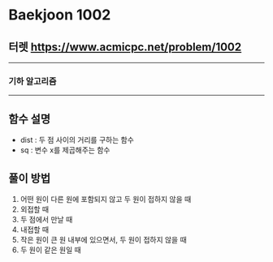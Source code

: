 Baekjoon 1002
=============
터렛  <https://www.acmicpc.net/problem/1002>
---------------
- - -
### 기하 알고리즘
- - -
## 함수 설명
- dist : 두 점 사이의 거리를 구하는 함수
- sq : 변수 x를 제곱해주는 함수

## 풀이 방법
1. 어떤 원이 다른 원에 포함되지 않고 두 원이 접하지 않을 때
2. 외접할 때
3. 두 점에서 만날 때
4. 내접할 때
5. 작은 원이 큰 원 내부에 있으면서, 두 원이 접하지 않을 때
6. 두 원이 같은 원일 때
